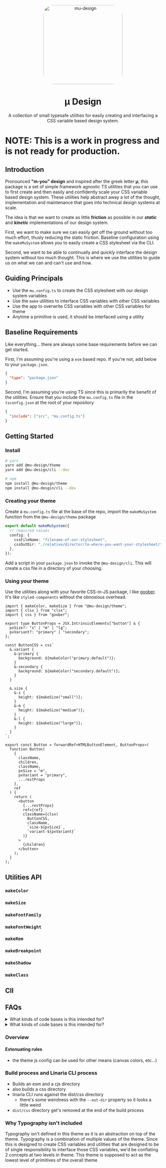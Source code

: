 <p align="center">
    <img alt="mu-design" src="./logo.png" width="256" style="border-radius: 2rem" />
</p>
<h1 align="center">
    μ Design
</h1>

<!-- <h4 align="center">
</h4> -->

<p align="center">
A collection of small typesafe utilities for easily creating and interfacing a CSS variable based design system.
</p>

# NOTE: This is a work in progress and is not ready for production.

## Introduction

Pronounced **"m-you" design** and inspired after the greek letter **μ**, this package is a set of simple framework agnostic TS utilities that you can use to first create and then easily and confidently scale your CSS variable based design system. These utilities help abstract away a lot of the thought, implementation and maintenance that goes into technical design systems at scale.

The idea is that we want to create as little **friction** as possible in our **_static_** and **_kinetic_** implementations of our design system.

First, we want to make sure we can easily get off the ground without too much effort, thusly reducing the static friction. Baseline configuration using the `makeMuSystem` allows you to easily create a CSS stylesheet via the CLI.

Second, we want to be able to continually and _quickly_ interface the design system without too much thought. This is where we use the utilities to guide us on what we can and can't use and how.

## Guiding Principals

- Use the `mu.config.ts` to create the CSS stylesheet with our design system variables
- Use the `make` utilities to interface CSS variables with other CSS variables
- Use the app to overwrite CSS variables with other CSS variables for theme
- Anytime a primitive is used, it should be interfaced using a utility

## Baseline Requirements

Like everything... there are always some base requirements before we can get started.

First, I'm assuming you're using a `esm` based repo. If you're not, add below to your `package.json`.

```json
{
  "type": "package.json"
}
```

Second, I'm assuming you're using TS since this is primarily the benefit of the utilities. Ensure that you include the `mu.config.ts` file in the `tsconfig.json` at the root of your repository

```json
{
  "include": ["src", "mu.config.ts"]
}
```

## Getting Started

### Install

```bash
# yarn
yarn add @mu-design/theme
yarn add @mu-design/cli --dev

# npm
npm install @mu-design/theme
npm install @mu-desgin/cli --dev
```

### Creating your theme

Create a `mu.config.ts` file at the base of the repo, import the `makeMuSystem` function from the `@mu-design/theme` package

```ts
export default makeMuSystem({
  // required values
  config: {
    cssFileName: "filename-of-our-stylesheet",
    cssOutDir: "./relative/director/to-where-you-want-your-stylesheet/to-be/",
  },
});
```

Add a script in your `package.json` to invoke the `@mu-design/cli`. This will create a css file in a directory of your choosing.

### Using your theme

Use the utilities along with your favorite CSS-in-JS package, I like [goober](). It's like `styled-components` without the obnoxious overhead.

```tsx
import { makeColor, makeSize } from "@mu-design/theme";
import { clsx } from "clsx";
import { css } from "goober";

export type ButtonProps = JSX.IntrinsicElements["button"] & {
  pxSize?: "s" | "m" | "lg";
  pxVariant?: "primary" | "secondary";
};

const ButtonCSS = css`
  &.variant {
    &-primary {
      background: ${makeColor("primary.default")};
    }
    &-secondary {
      background: ${makeColor("secondary.default")};
    }
  }

  &.size {
    &-s {
      height: ${makeSize("small")};
    }
    &-m {
      height: ${makeSize("medium")};
    }
    &-l {
      height: ${makeSize("large")};
    }
  }
`;

export const Button = forwardRef<HTMLButtonElement, ButtonProps>(
  function Button(
    {
      className,
      children,
      className,
      pxSize = "m",
      pxVariant = "primary",
      ...restProps
    },
    ref
  ) {
    return (
      <button
        {...restProps}
        ref={ref}
        className={clsx(
          ButtonCSS,
          className,
          `size-${pxSize}`,
          `variant-${pxVariant}`
        )}
      >
        {children}
      </button>
    );
  }
);
```

## Utilities API

### `makeColor`

### `makeSize`

### `makeFontFamily`

### `makeFontWeight`

### `makeRem`

### `makeBreakpoint`

### `makeShadow`

### `makeClass`

## ClI

## FAQs

<details>
    <summary>What kinds of code bases is this intended for?</summary>

### All kinds

Small, large, medium, whatever... it's ready for all of them.

</details>

<details>
    <summary>What kinds of code bases is this intended for?</summary>
    
### All kinds
Small, large, medium, whatever... it's ready for all of them.

</details>

###

### Overview

#### Extenuating rules

- the theme js config can be used for other means (canvas colors, etc...)

### Build process and Linaria CLI process

- Builds an esm and a cjs directory
- also builds a css directory
- linaria CLI runs against the dist/css directory
  - there's some weirdness with the `--out-dir` property so it looks a little weird
- `dist/css` directory get's removed at the end of the build process

### Why Typography isn't included

Typography isn't defined in this theme as it is an abstraction on top of the theme.
Typography is a combination of multiple values of the theme. Since this is designed to create
CSS variables and utilities that are designed to be of single responsibility to interface those
CSS variables, we'd be conflating 2 concepts at two levels in theme. This theme is supposed to act as the lowest level of primitives of the overall theme
